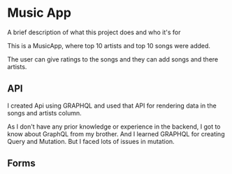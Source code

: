 
# Music App

A brief description of what this project does and who it's for

This is a MusicApp, where top 10 artists and top 10 songs were added.

The user can give ratings to the songs and they can add songs and there artists.



## API

I created Api using GRAPHQL and used that API for rendering data in the songs and artists column.


 As I don't have any prior knowledge or experience in the backend, I got to know about GraphQL from my brother.
And I learned GRAPHQL for creating Query and Mutation. But I faced lots of issues in mutation.


## Forms




